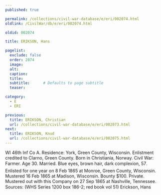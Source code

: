```yaml
---
published: true

permalink: /collections/civil-war-database/e/eri/002074.html
oldlink: /CivilWar/db/e/eri/002074.html

oldid: 002074

title: ERIKSON, Hans

pagelist:
  exclude: false
  order: 2074
  image: 
  alt:
  caption:
  title:
  subtitle:      # Defaults to page subtitle
  teaser:

category: 
  - E 
  - ERI

previous:
  title: ERIKSON, Christian
  url: /collections/civil-war-database/e/eri/002073.html  
next:
  title: ERIKSON, Knud
  url: /collections/civil-war-database/e/eri/002075.html   
---
```

WI 46th Inf Co A. Residence: York, Green County, Wisconsin. Enlistment credited to Clarno, Green County. Born in Christiania, Norway. Civil War: Farmer. Age 30. Married. Blue eyes, brown hair, dark complexion, 5&#146;7&#148;. Enlisted for one year on 8 Feb 1865 at Monroe, Green County, Wisconsin. Mustered 16 Feb 1865 at Madison, Wisconsin. Bounty $100. Private. Mustered out with this Company on 27 Sep 1865 at Nashville, Tennessee. Sources: (WHS Series 1200 box 186-2; red book vol 51) &#147;Erickson, Hans&#148;